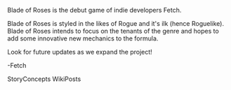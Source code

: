 Blade of Roses is the debut game of indie developers Fetch.

Blade of Roses is styled in the likes of Rogue and it's ilk (hence Roguelike). Blade of Roses intends to focus on the tenants of the genre and hopes to add some innovative new mechanics to the formula.

Look for future updates as we expand the project!


-Fetch



StoryConcepts
WikiPosts